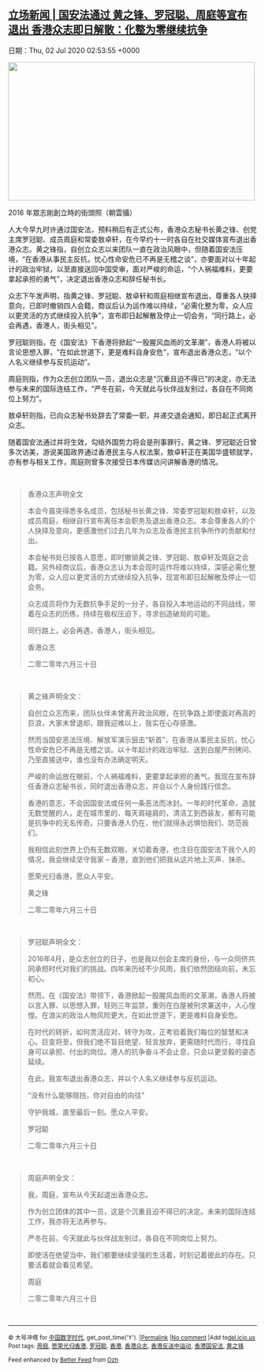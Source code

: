 [立场新闻 | 国安法通过  黄之锋、罗冠聪、周庭等宣布退出  香港众志即日解散：化整为零继续抗争](https://chinadigitaltimes.net/chinese/2020/07/%e7%ab%8b%e5%9c%ba%e6%96%b0%e9%97%bb-%e5%9b%bd%e5%ae%89%e6%b3%95%e9%80%9a%e8%bf%87-%e9%bb%84%e4%b9%8b%e9%94%8b%e3%80%81%e7%bd%97%e5%86%a0%e8%81%aa%e3%80%81%e5%91%a8%e5%ba%ad%e7%ad%89%e5%ae%a3/)
------
日期：Thu, 02 Jul 2020 02:53:55 +0000

<div id="attachment_648902" style="width: 510px" class="wp-caption aligncenter"><img aria-describedby="caption-attachment-648902" class="wp-image-648902" src="https://chinadigitaltimes.net/chinese/files/2020/07/香港众志-300x168.jpg" alt="" width="500" height="280" srcset="https://chinadigitaltimes.net/chinese/files/2020/07/香港众志-300x168.jpg 300w, https://chinadigitaltimes.net/chinese/files/2020/07/香港众志-1024x574.jpg 1024w, https://chinadigitaltimes.net/chinese/files/2020/07/香港众志-768x431.jpg 768w, https://chinadigitaltimes.net/chinese/files/2020/07/香港众志-1080x606.jpg 1080w, https://chinadigitaltimes.net/chinese/files/2020/07/香港众志.jpg 1200w" sizes="(max-width: 500px) 100vw, 500px" /><p id="caption-attachment-648902" class="wp-caption-text">2016 年眾志剛創立時的街頭照（朝雲攝）</p></div><p>人大今早九时许通过国安法，预料稍后有正式公布，香港众志秘书长黄之锋、创党主席罗冠聪、成员周庭和常委敖卓轩，在今早约十一时各自在社交媒体宣布退出香港众志。黄之锋指，自创立众志以来团队一直在政治风眼中，但随着国安法压境，“在香港从事民主反抗，忧心性命安危已不再是无稽之谈”，亦要面对以十年起计的政治牢狱，以至直接送回中国受审，面对严峻的命运，“个人祸福难料，更要拿起承担的勇气”，决定退出香港众志和辞任秘书长。</p><p>众志下午发声明，指黄之锋、罗冠聪、敖卓轩和周庭相继宣布退出，尊重各人抉择意向，已即时撤销四人会籍，商议后认为运作难以持续，“必需化整为零，众人应以更灵活的方式继续投入抗争”，宣布即日起解散及停止一切会务，“同行路上，必会再遇，香港人，街头相见”。</p><p>罗冠聪则指，在《国安法》下香港将掀起“一股腥风血雨的文革潮”，香港人将被以言论思想入罪，“在如此世道下，更是难料自身安危”，宣布退出香港众志，“以个人名义继续参与反抗运动”。</p><p>周庭则指，作为众志创立团队一员，退出众志是“沉重且迫不得已”的决定，亦无法参与未来的国际连结工作，“严冬在前，今天就此与伙伴战友别过，各自在不同岗位上努力”。</p><p>敖卓轩则指，已向众志秘书处辞去了常委一职，并递交退会通知，即日起正式离开众志。</p><p>随着国安法通过并将生效，勾结外国势力将会是刑事罪行，黄之锋、罗冠聪近日曾多次访美，游说美国政界通过香港民主与人权法案，敖卓轩正在美国华盛顿就学，亦有参与相关工作，周庭则曾多次接受日本传媒访问讲解香港的情况。</p><p>&nbsp;</p><blockquote><p>香港众志声明全文</p><p>本会今晨突得悉多名成员，包括秘书长黄之锋、常委罗冠聪和敖卓轩，以及成员周庭，相继自行宣布离任本会职务及退出香港众志。本会尊重各人的个人抉择及意向，更感激他们过去几年为众志及香港民主抗争所作的贡献和付出。</p><p>本会秘书处已按各人意愿，即时撤销黄之锋、罗冠聪、敖卓轩及周庭之会籍。另外经商议后，香港众志认为本会现时运作将难以持续，深感必需化整为零，众人应以更灵活的方式继续投入抗争，现宣布即日起解散及停止一切会务。</p><p>众志成员将作为无数抗争手足的一分子，各自投入本地运动的不同战线，带着在众志的历练，持续在极权压迫下，寻求创造破局的可能。</p><p>同行路上，必会再遇，香港人，街头相见。</p><p>香港众志</p><p>二零二零年六月三十日</p></blockquote><p>&nbsp;</p><blockquote><p>黄之锋声明全文：</p><p>自创立众志而来，团队伙伴未曾离开政治风眼，在抗争路上即使面对再高的巨浪，大家未曾退却，跟我迎难以上，我实在心存感激。</p><p>然而当国安恶法压境、解放军演示狙击“斩首”，在香港从事民主反抗，忧心性命安危已不再是无稽之谈。以十年起计的政治牢狱、送到白屋严刑铐问、乃至直接送中，谁也没有办法确定明天。</p><p>严峻的命运放在眼前，个人祸福难料，更要拿起承担的勇气。我现在宣布辞任香港众志秘书长，同时退出香港众志，并会以个人身份践行信念。</p><p>香港的意志，不会因国安法或任何一条恶法而冰封。一年的时代革命，造就无数觉醒的人，走在城市里的、每天肩碰肩的，清洁工到西装友，都有可能是抗争中的无名传奇。只要香港人仍在，他们就得永远惧怕我们、防范我们。</p><p>我相信此刻世界上仍有无数双眼，关切着香港，也注目在国安法下我个人的情况，我会继续坚守我家 &#8211; 香港，直到他们把我从这片地上灭声、抹杀。</p><p>愿荣光归香港，愿众人平安。</p><p>黄之锋</p><p>二零二零年六月三十日</p></blockquote><p>&nbsp;</p><blockquote><p>罗冠聪声明全文：</p><p>2016年4月，是众志创立的日子，也是我以创会主席的身份，与一众同侪共同承担时代对我们的挑战。四年来历经不少风雨，我们依然团结向前，未忘初心。</p><p>然而，在《国安法》带领下，香港掀起一股腥风血雨的文革潮，香港人将被以言入罪、以思想入罪，轻则三年监禁，重则在白屋被刑求兼送中，人心惶惶。在浪尖的政治人物风险更大，在如此世道下，更是难料自身安危。</p><p>在时代的转折，如何灵活应对、转守为攻，正考验着我们每位的智慧和决心。巨变将至，但我们绝不盲目绝望、轻言放弃，更需随时代而行，寻找自身可以承担、付出的岗位。港人的抗争奋斗不会止息，只会以更坚毅的姿态延续。</p><p>在此，我宣布退出香港众志，并以个人名义继续参与反抗运动。</p><p>“没有什么能够阻挡，你对自由的向往”</p><p>守护我城，直至最后一刻。愿众人平安。</p><p>罗冠聪</p><p>二零二零年六月三十日</p></blockquote><p>&nbsp;</p><blockquote><p>周庭声明全文：</p><p>我，周庭，宣布从今天起退出香港众志。</p><p>作为创立团体的其中一员，这是个沉重且迫不得已的决定。未来的国际连结工作，我亦将无法再参与。</p><p>严冬在前，今天就此与伙伴战友别过，各自在不同岗位上努力。</p><p>即使活在绝望当中，我们都要继续坚强的生活着，时刻记着彼此的存在。只要活着就会看见希望。</p><p>周庭</p><p>二零二零年六月三十日</p></blockquote><p>&nbsp;</p><hr /><p><small>&copy; 大号冲塔 for <a href="https://chinadigitaltimes.net/chinese">中国数字时代</a>, get_post_time('Y'). |<a href="https://chinadigitaltimes.net/chinese/2020/07/%e7%ab%8b%e5%9c%ba%e6%96%b0%e9%97%bb-%e5%9b%bd%e5%ae%89%e6%b3%95%e9%80%9a%e8%bf%87-%e9%bb%84%e4%b9%8b%e9%94%8b%e3%80%81%e7%bd%97%e5%86%a0%e8%81%aa%e3%80%81%e5%91%a8%e5%ba%ad%e7%ad%89%e5%ae%a3/">Permalink</a> |<a href="https://chinadigitaltimes.net/chinese/2020/07/%e7%ab%8b%e5%9c%ba%e6%96%b0%e9%97%bb-%e5%9b%bd%e5%ae%89%e6%b3%95%e9%80%9a%e8%bf%87-%e9%bb%84%e4%b9%8b%e9%94%8b%e3%80%81%e7%bd%97%e5%86%a0%e8%81%aa%e3%80%81%e5%91%a8%e5%ba%ad%e7%ad%89%e5%ae%a3/#comments">No comment</a> |Add to<a href="http://del.icio.us/post?url=https://chinadigitaltimes.net/chinese/2020/07/%e7%ab%8b%e5%9c%ba%e6%96%b0%e9%97%bb-%e5%9b%bd%e5%ae%89%e6%b3%95%e9%80%9a%e8%bf%87-%e9%bb%84%e4%b9%8b%e9%94%8b%e3%80%81%e7%bd%97%e5%86%a0%e8%81%aa%e3%80%81%e5%91%a8%e5%ba%ad%e7%ad%89%e5%ae%a3/&amp;title=立场新闻 | 国安法通过  黄之锋、罗冠聪、周庭等宣布退出  香港众志即日解散：化整为零继续抗争">del.icio.us</a><br/>Post tags: <a href="https://chinadigitaltimes.net/chinese/tag/%e5%91%a8%e5%ba%ad/" rel="tag">周庭</a>, <a href="https://chinadigitaltimes.net/chinese/tag/%e6%84%bf%e8%8d%a3%e5%85%89%e5%bd%92%e9%a6%99%e6%b8%af/" rel="tag">愿荣光归香港</a>, <a href="https://chinadigitaltimes.net/chinese/tag/%e7%bd%97%e5%86%a0%e8%81%aa/" rel="tag">罗冠聪</a>, <a href="https://chinadigitaltimes.net/chinese/tag/%e9%a6%99%e6%b8%af/" rel="tag">香港</a>, <a href="https://chinadigitaltimes.net/chinese/tag/%e9%a6%99%e6%b8%af%e4%bc%97%e5%bf%97/" rel="tag">香港众志</a>, <a href="https://chinadigitaltimes.net/chinese/tag/%e9%a6%99%e6%b8%af%e5%8f%8d%e9%80%81%e4%b8%ad%e8%bf%90%e5%8a%a8/" rel="tag">香港反送中运动</a>, <a href="https://chinadigitaltimes.net/chinese/tag/%e9%a6%99%e6%b8%af%e5%9b%bd%e5%ae%89%e6%b3%95/" rel="tag">香港国安法</a>, <a href="https://chinadigitaltimes.net/chinese/tag/%e9%bb%84%e4%b9%8b%e9%94%8b/" rel="tag">黄之锋</a><br/></small></p><p><small>Feed enhanced by <a href='http://planetozh.com/blog/my-projects/wordpress-plugin-better-feed-rss/'>Better Feed</a> from  <a href='http://planetozh.com/blog/'>Ozh</a></small></p>
